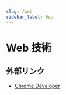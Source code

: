 ```yaml
---
slug: /web
sidebar_label: Web
---
```


# Web 技術

## 外部リンク
 
- [Chrome Developer](https://developer.chrome.com/)